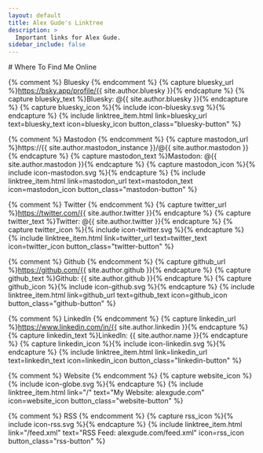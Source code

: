 ```yaml
---
layout: default
title: Alex Gude's Linktree
description: >
  Important links for Alex Gude.
sidebar_include: false
---
```


<div class="headline-center" markdown="1">
# Where To Find Me Online
</div>

<div class="linktree-container">

  {% comment %} Bluesky {% endcomment %}
  {% capture bluesky_url %}https://bsky.app/profile/{{ site.author.bluesky }}{% endcapture %}
  {% capture bluesky_text %}Bluesky: @{{ site.author.bluesky }}{% endcapture %}
  {% capture bluesky_icon %}{% include icon-bluesky.svg %}{% endcapture %}
  {% include linktree_item.html
    link=bluesky_url
    text=bluesky_text
    icon=bluesky_icon
    button_class="bluesky-button"
  %}

  {% comment %} Mastodon {% endcomment %}
  {% capture mastodon_url %}https://{{ site.author.mastodon_instance }}/@{{ site.author.mastodon }}{% endcapture %}
  {% capture mastodon_text %}Mastodon: @{{ site.author.mastodon }}{% endcapture %}
  {% capture mastodon_icon %}{% include icon-mastodon.svg %}{% endcapture %}
  {% include linktree_item.html
    link=mastodon_url
    text=mastodon_text
    icon=mastodon_icon
    button_class="mastodon-button"
  %}

  {% comment %} Twitter {% endcomment %}
  {% capture twitter_url %}https://twitter.com/{{ site.author.twitter }}{% endcapture %}
  {% capture twitter_text %}Twitter: @{{ site.author.twitter }}{% endcapture %}
  {% capture twitter_icon %}{% include icon-twitter.svg %}{% endcapture %}
  {% include linktree_item.html
    link=twitter_url
    text=twitter_text
    icon=twitter_icon
    button_class="twitter-button"
  %}

  {% comment %} Github {% endcomment %}
  {% capture github_url %}https://github.com/{{ site.author.github }}{% endcapture %}
  {% capture github_text %}Github: {{ site.author.github }}{% endcapture %}
  {% capture github_icon %}{% include icon-github.svg %}{% endcapture %}
  {% include linktree_item.html
    link=github_url
    text=github_text
    icon=github_icon
    button_class="github-button"
  %}

  {% comment %} LinkedIn {% endcomment %}
  {% capture linkedin_url %}https://www.linkedin.com/in/{{ site.author.linkedin }}{% endcapture %}
  {% capture linkedin_text %}LinkedIn: {{ site.author.name }}{% endcapture %}
  {% capture linkedin_icon %}{% include icon-linkedin.svg %}{% endcapture %}
  {% include linktree_item.html
    link=linkedin_url
    text=linkedin_text
    icon=linkedin_icon
    button_class="linkedin-button"
  %}

  {% comment %} Website {% endcomment %}
  {% capture website_icon %}{% include icon-globe.svg %}{% endcapture %}
  {% include linktree_item.html
    link="/"
    text="My Website: alexgude.com"
    icon=website_icon
    button_class="website-button"
  %}

  {% comment %} RSS {% endcomment %}
  {% capture rss_icon %}{% include icon-rss.svg %}{% endcapture %}
  {% include linktree_item.html
    link="/feed.xml"
    text="RSS Feed: alexgude.com/feed.xml"
    icon=rss_icon
    button_class="rss-button"
  %}

</div>
